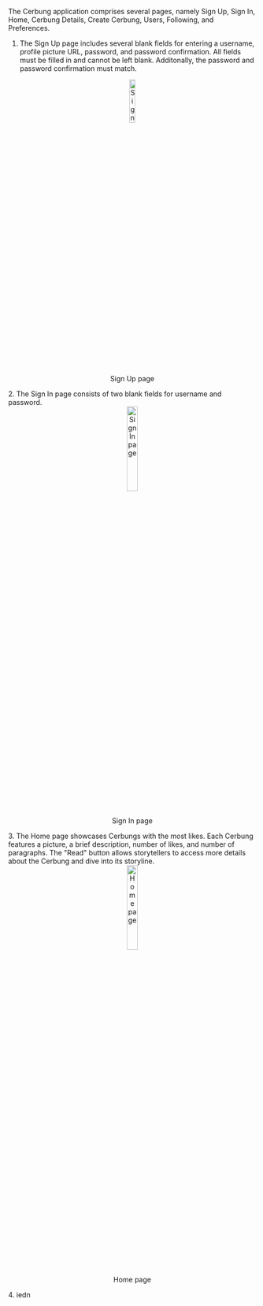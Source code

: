 The Cerbung application comprises several pages, namely Sign Up, Sign In, Home, Cerbung Details, Create Cerbung, Users, Following, and Preferences.
1. The Sign Up page includes several blank fields for entering a username, profile picture URL, password, and password confirmation. All fields must be filled in and cannot be left blank. Additonally, the password and password confirmation must match.
<section align="center">
    <a href="https://github.com/user-attachments/assets/5b1d86cd-eb63-4037-bd72-89cc101dcc58"><img src="https://github.com/user-attachments/assets/5b1d86cd-eb63-4037-bd72-89cc101dcc58" width=15% height=15% alt="Sign Up page"></a>
    <p align="center">Sign Up page</p>
</section>
2. The Sign In page consists of two blank fields for username and password. 
<section align="center">
    <a href="https://github.com/user-attachments/assets/157ba390-61e9-40a5-8683-028cfd4c9720"><img src="https://github.com/user-attachments/assets/157ba390-61e9-40a5-8683-028cfd4c9720" width=21% height=21% alt="Sign In page"></a>
    <p align="center">Sign In page</p>
</section>
3. The Home page showcases Cerbungs with the most likes. Each Cerbung features a picture, a brief description, number of likes, and number of paragraphs. The "Read" button allows storytellers to access more details about the Cerbung and dive into its storyline.
<section align="center">
    <a href="https://github.com/user-attachments/assets/fc3e1f82-0e5d-467c-b401-ee6f699d18d6"><img src="https://github.com/user-attachments/assets/fc3e1f82-0e5d-467c-b401-ee6f699d18d6" width=21% height=21% alt="Home page"></a>
    <p align="center">Home page</p>
</section>
4. iedn

